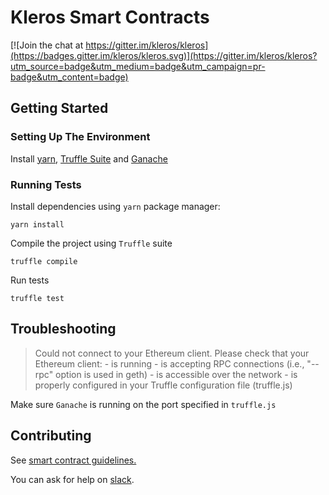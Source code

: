 # Kleros Smart Contracts

[![Join the chat at https://gitter.im/kleros/kleros](https://badges.gitter.im/kleros/kleros.svg)](https://gitter.im/kleros/kleros?utm_source=badge&utm_medium=badge&utm_campaign=pr-badge&utm_content=badge)

## Getting Started

### Setting Up The Environment

Install [yarn](https://yarnpkg.com/lang/en/), [Truffle Suite](https://truffleframework.com/) and [Ganache](https://truffleframework.com/ganache)

### Running Tests

Install dependencies using `yarn` package manager:
```
yarn install
```
Compile the project using `Truffle` suite
```
truffle compile
```
Run tests
```
truffle test
```

## Troubleshooting
> Could not connect to your Ethereum client. Please check that your Ethereum client:
    - is running
    - is accepting RPC connections (i.e., "--rpc" option is used in geth)
    - is accessible over the network
    - is properly configured in your Truffle configuration file (truffle.js)

Make sure `Ganache` is running on the port specified in `truffle.js`

## Contributing

See [smart contract guidelines.](https://github.com/kleros/kleros/wiki/Guidelines-contracts)

You can ask for help on [slack](https://slack.kleros.io/).
